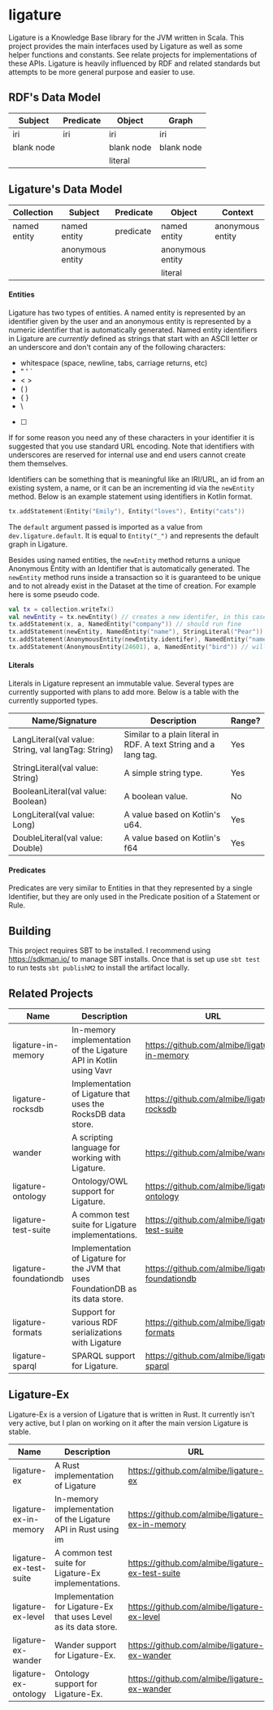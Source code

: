# ligature

Ligature is a Knowledge Base library for the JVM written in Scala.
This project provides the main interfaces used by Ligature as well as some helper functions and constants.
See relate projects for implementations of these APIs.
Ligature is heavily influenced by RDF and related standards but attempts to be more general purpose and easier to use.

## RDF's Data Model

| Subject    | Predicate  | Object     | Graph      |
| ---------- | ---------- | ---------- | ---------- |
| iri        | iri        | iri        | iri        |
| blank node |            | blank node | blank node |
|            |            | literal    |            |

## Ligature's Data Model

| Collection   | Subject          | Predicate | Object           | Context          |
| ------------ | ---------------- | --------- | ---------------- | ---------------- |
| named entity | named entity     | predicate | named entity     | anonymous entity |
|              | anonymous entity |           | anonymous entity |                  |
|              |                  |           | literal          |                  |

#### Entities

Ligature has two types of entities.
A named entity is represented by an identifier given by the user and an anonymous entity is represented by a numeric identifier that is automatically generated.
Named entity identifiers in Ligature are *currently* defined as strings that start with an ASCII letter or an underscore and don't contain any of the following characters:
 * whitespace (space, newline, tabs, carriage returns, etc)
 * " ' `
 * &lt; &gt;
 * ( )
 * { }
 * \
 * [ ]

If for some reason you need any of these characters in your identifier it is suggested that you use standard URL encoding.
Note that identifiers with underscores are reserved for internal use and end users cannot create them themselves.

Identifiers can be something that is meaningful like an IRI/URL, an id from an existing system, a name, or it can be an incrementing id via the `newEntity` method.
Below is an example statement using identifiers in Kotlin format.

```kotlin
tx.addStatement(Entity("Emily"), Entity("loves"), Entity("cats"))
```

The `default` argument passed is imported as a value from `dev.ligature.default`.
It is equal to `Entity("_")` and represents the default graph in Ligature.

Besides using named entities, the `newEntity` method returns a unique Anonymous Entity with an Identifier that is automatically generated.
The `newEntity` method runs inside a transaction so it is guaranteed to be unique and to not already exist in the Dataset at the time of creation.
For example here is some pseudo code.

```kotlin
val tx = collection.writeTx()
val newEntity = tx.newEntity() // creates a new identifer, in this case let's say `42`
tx.addStatement(x, a, NamedEntity("company")) // should run fine
tx.addStatement(newEntity, NamedEntity("name"), StringLiteral("Pear")) // should run fine
tx.addStatement(AnonymousEntity(newEntity.identifer), NamedEntity("name"), StringLiteral("Pear")) // will run fine since it's just another way of writing the above line
tx.addStatement(AnonymousEntity(24601), a, NamedEntity("bird")) // will erorr out since that identifier hasn't been created yet
```

#### Literals

Literals in Ligature represent an immutable value.
Several types are currently supported with plans to add more.
Below is a table with the currently supported types.

| Name/Signature | Description | Range? |
| -------------- | ----------- | ------ |
| LangLiteral(val value: String, val langTag: String) | Similar to a plain literal in RDF.  A text String and a lang tag. | Yes |
| StringLiteral(val value: String) | A simple string type. | Yes |
| BooleanLiteral(val value: Boolean) | A boolean value. | No |
| LongLiteral(val value: Long) | A value based on Kotlin's u64. | Yes |
| DoubleLiteral(val value: Double) | A value based on Kotlin's f64 | Yes |

#### Predicates

Predicates are very similar to Entities in that they represented by a single Identifier, but they are only used in the Predicate position of a Statement or Rule.

## Building
This project requires SBT to be installed.
I recommend using https://sdkman.io/ to manage SBT installs.
Once that is set up use `sbt test` to run tests `sbt publishM2` to install the artifact locally.

## Related Projects

| Name | Description | URL |
| ---- | ----------- | --- |
| ligature-in-memory | In-memory implementation of the Ligature API in Kotlin using Vavr | https://github.com/almibe/ligature-in-memory |
| ligature-rocksdb | Implementation of Ligature that uses the RocksDB data store. | https://github.com/almibe/ligature-rocksdb |
| wander | A scripting language for working with Ligature. | https://github.com/almibe/wander |
| ligature-ontology | Ontology/OWL support for Ligature. | https://github.com/almibe/ligature-ontology |
| ligature-test-suite | A common test suite for Ligature implementations. | https://github.com/almibe/ligature-test-suite |
| ligature-foundationdb | Implementation of Ligature for the JVM that uses FoundationDB as its data store. | https://github.com/almibe/ligature-foundationdb |
| ligature-formats | Support for various RDF serializations with Ligature | https://github.com/almibe/ligature-formats |
| ligature-sparql | SPARQL support for Ligature. | https://github.com/almibe/ligature-sparql |

## Ligature-Ex

Ligature-Ex is a version of Ligature that is written in Rust.
It currently isn't very active, but I plan on working on it after the main version Ligature is stable.

| Name | Description | URL |
| ---- | ----------- | --- |
| ligature-ex | A Rust implementation of Ligature | https://github.com/almibe/ligature-ex |
| ligature-ex-in-memory | In-memory implementation of the Ligature API in Rust using im | https://github.com/almibe/ligature-ex-in-memory |
| ligature-ex-test-suite | A common test suite for Ligature-Ex implementations. | https://github.com/almibe/ligature-ex-test-suite |
| ligature-ex-level | Implementation for Ligature-Ex that uses Level as its data store. | https://github.com/almibe/ligature-ex-level |
| ligature-ex-wander | Wander support for Ligature-Ex. | https://github.com/almibe/ligature-ex-wander |
| ligature-ex-ontology | Ontology support for Ligature-Ex. | https://github.com/almibe/ligature-ex-wander |
